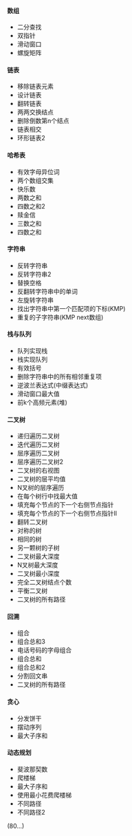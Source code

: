#### 数组
- 二分查找
- 双指针
- 滑动窗口
- 螺旋矩阵

#### 链表
- 移除链表元素
- 设计链表
- 翻转链表
- 两两交换结点
- 删除倒数第n个结点
- 链表相交
- 环形链表2

#### 哈希表
- 有效字母异位词
- 两个数组交集
- 快乐数
- 两数之和
- 四数之和2
- 赎金信
- 三数之和
- 四数之和

#### 字符串
- 反转字符串
- 反转字符串2
- 替换空格
- 反翻转字符串中的单词
- 左旋转字符串
- 找出字符串中第一个匹配项的下标(KMP)
- 重复的子字符串(KMP next数组)

#### 栈与队列
- 队列实现栈
- 栈实现队列
- 有效括号
- 删除字符串中的所有相邻重复项
- 逆波兰表达式(中缀表达式)
- 滑动窗口最大值
- 前k个高频元素(堆)

#### 二叉树
- 递归遍历二叉树
- 迭代遍历二叉树
- 层序遍历二叉树
- 层序遍历二叉树2
- 二叉树的右视图
- 二叉树的层平均值
- N叉树的层序遍历
- 在每个树行中找最大值
- 填充每个节点的下一个右侧节点指针
- 填充每个节点的下一个右侧节点指针II
- 翻转二叉树
- 对称的树
- 相同的树
- 另一颗树的子树
- 二叉树最大深度
- N叉树最大深度
- 二叉树最小深度
- 完全二叉树结点个数
- 平衡二叉树
- 二叉树的所有路径

#### 回溯
- 组合
- 组合总和3
- 电话号码的字母组合
- 组合总和
- 组合总和2
- 分割回文串
- 二叉树的所有路径

#### 贪心
- 分发饼干
- 摆动序列
- 最大子序和

#### 动态规划
- 斐波那契数
- 爬楼梯
- 最大子序和
- 使用最小花费爬楼梯
- 不同路径
- 不同路径2

(80...)